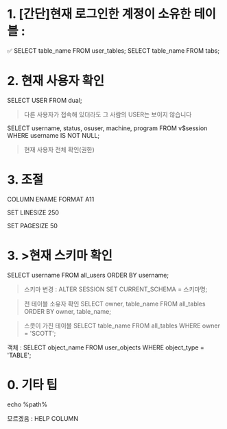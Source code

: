 # 1. [간단]현재 로그인한 계정이 소유한 테이블 : 
✅
SELECT table_name FROM user_tables;
SELECT table_name FROM tabs;

# 2. 현재 사용자 확인
SELECT USER FROM dual;
>다른 사용자가 접속해 있더라도 그 사람의 USER는 보이지 않습니다

SELECT username, status, osuser, machine, program FROM v$session WHERE username IS NOT NULL;
>현재 사용자 전체 확인(권한)

# 3. 조절
COLUMN ENAME FORMAT A11

SET LINESIZE 250

SET PAGESIZE 50




# 3. >현재 스키마 확인

SELECT username FROM all_users ORDER BY username;

>스키마 변경 : ALTER SESSION SET CURRENT_SCHEMA = 스키마명;

>전 테이블 소유자 확인
SELECT owner, table_name FROM all_tables ORDER BY owner, table_name;

>스콧이 가진 테이블
SELECT table_name FROM all_tables WHERE owner = 'SCOTT';

객체 : SELECT object_name FROM user_objects WHERE object_type = 'TABLE';

# 0. 기타 팁
echo %path%


모르겠음 : HELP COLUMN








